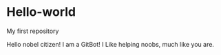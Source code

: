 # Hello-world
My first repository

Hello nobel citizen!
I am a GitBot! I Like helping noobs, much like you are.
